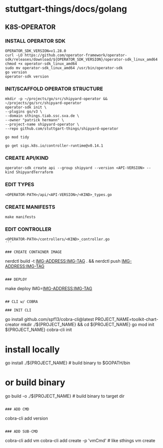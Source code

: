 # stuttgart-things/docs/golang

## K8S-OPERATOR

### INSTALL OPERATOR SDK

```
OPERATOR_SDK_VERSION=v1.28.0
curl -LO https://github.com/operator-framework/operator-sdk/releases/download/${OPERATOR_SDK_VERSION}/operator-sdk_linux_amd64
chmod +x operator-sdk_linux_amd64
sudo mv operator-sdk_linux_amd64 /usr/bin/operator-sdk
go version
operator-sdk version
```

### INIT/SCAFFOLD OPERATOR STRUCTURE

```
mkdir -p ~/projects/go/src/shipyard-operator && ~/projects/go/src/shipyard-operator 
operator-sdk init \
--plugins go/v3 \
--domain sthings.tiab.ssc.sva.de \
--owner "patrick hermann" \
--project-name shipyard-operator \
--repo github.com/stuttgart-things/shipyard-operator

go mod tidy

go get sigs.k8s.io/controller-runtime@v0.14.1
```

### CREATE API/KIND
```
operator-sdk create api --group shipyard --version <API-VERSION> --kind ShipyardTerraform
```

### EDIT TYPES
```
<OPERATOR-PATH>/api/<API-VERSION>/<KIND>_types.go
```

### CREATE MANIFESTS
```
make manifests
```

### EDIT CONTROLLER
```
<OPERATOR-PATH>/controllers/<KIND>_controller.go
´´´

### CREATE CONTAINER IMAGE
```
nerdctl build -t <IMG-ADDRESS:IMG-TAG> . && nerdctl push <IMG-ADDRESS:IMG-TAG>
```

### DEPLOY
```
make deploy IMG=<IMG-ADDRESS:IMG-TAG>
```

## CLI w/ COBRA

### INIT CLI 

```
go install github.com/spf13/cobra-cli@latest
PROJECT_NAME=toolkit-chart-creator
mkdir ./${PROJECT_NAME} && cd ${PROJECT_NAME} 
go mod init ${PROJECT_NAME}
cobra-cli init

# install locally 
go install ./${PROJECT_NAME} # build binary to $GOPATH/bin
# or build binary
go build -o ./${PROJECT_NAME} # build binary to target dir
```

### ADD CMD

```
cobra-cli add version
```

### ADD SUB-CMD

```
cobra-cli add vm
cobra-cli add create -p 'vmCmd' # like sthings vm create
```


